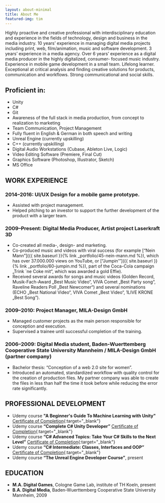 ```yaml
---
layout: about-minimal
title: About Me
featured-img: tim
---
```


Highly proactive and creative professional with interdisciplinary education and experience in the fields of technology, design and business in the media industry. 10 years’ experience in managing digital media projects including print, web, film/animation, music and software development. 3 years’ experience in a media agency. Over 6 years’ experience as a digital media producer in the highly digitalized, consumer- focused music industry. Experience in mobile game development in a small team. Lifelong learner. Exceptional at critical analysis and finding creative solutions for products, communication and workflows. Strong communicational and social skills.

## Proficient in:

- Unity
- C#
- Git
- Awareness of the full stack in media production, from concept to realization to marketing
- Team Communication, Project Management
- Fully fluent in English & German in both speech and writing
- Unreal Engine (currently upskilling) 
- C++ (currently upskilling)
- Digital Audio Workstations (Cubase, Ableton Live, Logic)
- Video Editing Software (Premiere, Final Cut)
- Graphics Software (Photoshop, Illustrator, Sketch)
- MS Office

## WORK EXPERIENCE

### 2014–2016: UI/UX Design for a mobile game prototype.

- Assisted with project management.
- Helped pitching to an investor to support the further development of the product with a larger team. 

### 2009–Present: **Digital Media Producer**, Artist project Laserkraft 3D

- Co-created all media-, design- and marketing.
- Co-produced music and videos with viral success (for example [“Nein Mann”]({{ site.baseurl }}{% link _portfolio/45-nein-mann.md %}), which has over 37.000.000 views on YouTube, or [“Jumpin’”]({{ site.baseurl }}{% link _portfolio/60-jumpin.md %}), part of the Coca-Cola campaign „Trink `ne Coke mit“, which was awarded a gold Effie).
- Received several awards for songs and music videos (Golden Record, Musik-Fach-Award „Best Music Video“, VIVA Comet „Best Party song“, Raveline Readers Poll „Best Newcomer“) and several nominations (ECHO „Best National Video“, VIVA Comet „Best Video“, 1LIVE KRONE „Best Song”).

### 2009–2010: **Project Manager**, MILA-Design GmbH

- Managed customer projects as the main person responsible for conception and execution.
- Supervised a trainee until successful completion of the training.

### 2006–2009: **Digital Media student**, Baden-Wuerttemberg Cooperative State University Mannheim / MILA-Design GmbH (partner company)

- Bachelor thesis: “Conception of a web 2.0 site for women”.
- Introduced an automated, standardized workflow with quality control for the creation of production files. My partner company was able to create the files in less than half the time it took before while reducing the error rate significantly.

## PROFESSIONAL DEVELOPMENT

- Udemy course **"A Beginner's Guide To Machine Learning with Unity"** [Certificate of Completion](https://www.udemy.com/certificate/UC-TC3G6DDA/){:target="_blank"}
- Udemy course **“Complete C# Unity Developer”** [Certificate of Completion](https://www.udemy.com/certificate/UC-ZBJAK2VK/){:target="_blank"}
- Udemy course **“C# Advanced Topics: Take Your C# Skills to the Next Level”** [Certificate of Completion](https://www.udemy.com/certificate/UC-IUM2ENAY/){:target="_blank"}
- Udemy course **“C# Intermediate: Classes, Interfaces and OOP”** [Certificate of Completion](https://www.udemy.com/certificate/UC-6F21RWL9/){:target="_blank"}
- Udemy course **“The Unreal Engine Developer Course”**, present

## EDUCATION

- **M.A. Digital Games**, Cologne Game Lab, institute of TH Koeln, present
- **B.A. Digital Media**, Baden-Wuerttemberg Cooperative State University Mannheim, 2009